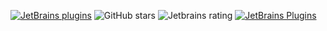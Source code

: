 [![JetBrains plugins](https://img.shields.io/jetbrains/plugin/d/12089-dictionary.svg)](https://plugins.jetbrains.com/plugin/12089-dictionary)
![GitHub stars](https://img.shields.io/github/stars/olivernybroe/intellij-Dictionary.svg?label=Stars)
![Jetbrains rating](https://img.shields.io/badge/dynamic/json.svg?label=JetBrains%20rating&url=https%3A%2F%2Fplugins.jetbrains.com%2Fplugin%2FgetPluginInfo%3FpluginId%3D12089&query=%24.totalRating&suffix=/5)
[![JetBrains Plugins](https://img.shields.io/jetbrains/plugin/v/12089-dictionary.svg)](https://plugins.jetbrains.com/plugin/12089-dictionary)